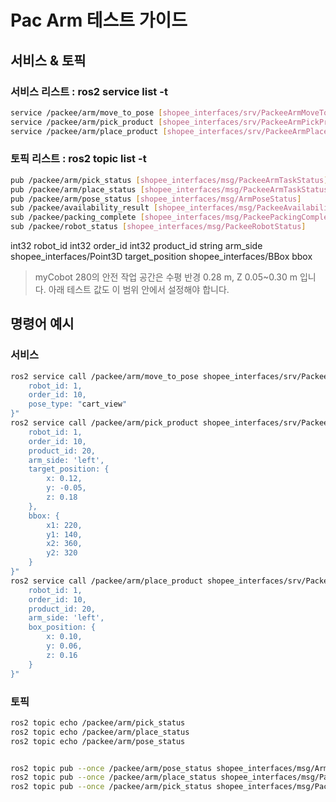 # Pac Arm 테스트 가이드
## 서비스 & 토픽 
### 서비스 리스트 : ros2 service list -t
``` bash
service /packee/arm/move_to_pose [shopee_interfaces/srv/PackeeArmMoveToPose]
service /packee/arm/pick_product [shopee_interfaces/srv/PackeeArmPickProduct]
service /packee/arm/place_product [shopee_interfaces/srv/PackeeArmPlaceProduct]
```

### 토픽 리스트 : ros2 topic list -t
``` bash
pub /packee/arm/pick_status [shopee_interfaces/msg/PackeeArmTaskStatus]
pub /packee/arm/place_status [shopee_interfaces/msg/PackeeArmTaskStatus]
pub /packee/arm/pose_status [shopee_interfaces/msg/ArmPoseStatus]
sub /packee/availability_result [shopee_interfaces/msg/PackeeAvailability]
sub /packee/packing_complete [shopee_interfaces/msg/PackeePackingComplete]
sub /packee/robot_status [shopee_interfaces/msg/PackeeRobotStatus]
```

int32 robot_id
int32 order_id
int32 product_id
string arm_side
shopee_interfaces/Point3D target_position
shopee_interfaces/BBox bbox

> myCobot 280의 안전 작업 공간은 수평 반경 0.28 m, Z 0.05~0.30 m 입니다. 아래 테스트 값도 이 범위 안에서 설정해야 합니다.

## 명령어 예시
### 서비스
``` bash
ros2 service call /packee/arm/move_to_pose shopee_interfaces/srv/PackeeArmMoveToPose "{
    robot_id: 1,
    order_id: 10,
    pose_type: "cart_view"
}"
ros2 service call /packee/arm/pick_product shopee_interfaces/srv/PackeeArmPickProduct "{
    robot_id: 1,
    order_id: 10,
    product_id: 20,
    arm_side: 'left',
    target_position: {
        x: 0.12,
        y: -0.05,
        z: 0.18
    },
    bbox: {
        x1: 220,
        y1: 140,
        x2: 360,
        y2: 320
    }
}"
ros2 service call /packee/arm/place_product shopee_interfaces/srv/PackeeArmPlaceProduct "{
    robot_id: 1,
    order_id: 10,
    product_id: 20,
    arm_side: 'left',
    box_position: {
        x: 0.10,
        y: 0.06,
        z: 0.16
    }
}"
```
### 토픽
``` bash
ros2 topic echo /packee/arm/pick_status
ros2 topic echo /packee/arm/place_status
ros2 topic echo /packee/arm/pose_status


ros2 topic pub --once /packee/arm/pose_status shopee_interfaces/msg/ArmPoseStatus "{robot_id: 1, order_id: 123, pose_type: 'cart_view', status: 'test', progress: 0.5, message: 'success'}"
ros2 topic pub --once /packee/arm/place_status shopee_interfaces/msg/PackeeArmTaskStatus "{robot_id: 1, order_id: 123, product_id: 10, arm_side: 'left', status: 'running', current_phase: 'pick', progress: 0.6, message: 'object grasped'}"
ros2 topic pub --once /packee/arm/pick_status shopee_interfaces/msg/PackeeArmTaskStatus "{robot_id: 1, order_id: 123, product_id: 10, arm_side: 'left', status: 'running', current_phase: 'pick', progress: 0.6, message: 'object grasped'}"


```
